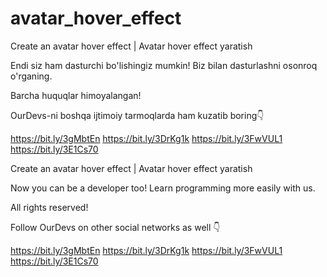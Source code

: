 # avatar_hover_effect
Create an avatar hover effect | Avatar hover effect yaratish

Endi siz ham dasturchi bo'lishingiz mumkin! Biz bilan dasturlashni osonroq o'rganing.

Barcha huquqlar himoyalangan!

OurDevs-ni boshqa ijtimoiy tarmoqlarda ham kuzatib boring👇

https://bit.ly/3gMbtEn https://bit.ly/3DrKg1k https://bit.ly/3FwVUL1 https://bit.ly/3E1Cs70

Create an avatar hover effect | Avatar hover effect yaratish

Now you can be a developer too! Learn programming more easily with us.

All rights reserved!

Follow OurDevs on other social networks as well 👇

https://bit.ly/3gMbtEn https://bit.ly/3DrKg1k https://bit.ly/3FwVUL1 https://bit.ly/3E1Cs70
